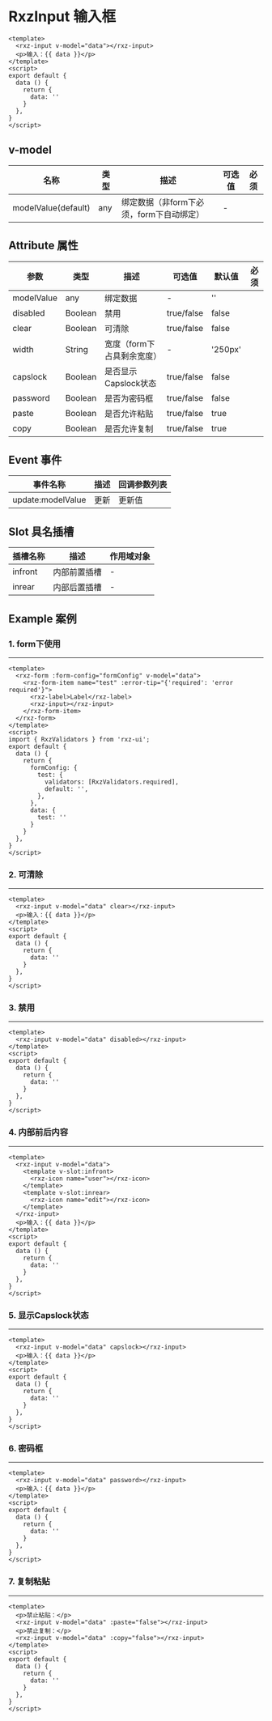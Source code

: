 # RxzInput 输入框

<TestRxzInput></TestRxzInput>

```vue
<template>
  <rxz-input v-model="data"></rxz-input>
  <p>输入：{{ data }}</p>
</template>
<script>
export default {
  data () {
    return {
      data: ''
    }
  },
}
</script>
```

## v-model

| 名称                  | 类型  | 描述                       | 可选值 | 必须  |
| ------------------- | --- | ------------------------ | --- | --- |
| modelValue(default) | any | 绑定数据（非form下必须，form下自动绑定） | -   |     |

## Attribute 属性

| 参数         | 类型      | 描述              | 可选值        | 默认值     | 必须  |
| ---------- | ------- | --------------- | ---------- | ------- | --- |
| modelValue | any     | 绑定数据            | -          | ''      |     |
| disabled   | Boolean | 禁用              | true/false | false   |     |
| clear      | Boolean | 可清除             | true/false | false   |     |
| width      | String  | 宽度（form下占具剩余宽度） | -          | '250px' |     |
| capslock   | Boolean | 是否显示Capslock状态  | true/false | false   |     |
| password   | Boolean | 是否为密码框          | true/false | false   |     |
| paste      | Boolean | 是否允许粘贴          | true/false | true    |     |
| copy       | Boolean | 是否允许复制          | true/false | true    |     |

## Event 事件

| 事件名称              | 描述  | 回调参数列表 |
| ----------------- | --- | ------ |
| update:modelValue | 更新  | 更新值    |

## Slot 具名插槽

| 插槽名称    | 描述     | 作用域对象 |
| ------- | ------ | ----- |
| infront | 内部前置插槽 | -     |
| inrear  | 内部后置插槽 | -     |

## Example 案例

### 1. form下使用

---

<TestRxzInputExp1></TestRxzInputExp1>

```vue
<template>
  <rxz-form :form-config="formConfig" v-model="data">
    <rxz-form-item name="test" :error-tip="{'required': 'error required'}">
      <rxz-label>Label</rxz-label>
      <rxz-input></rxz-input>
    </rxz-form-item>
  </rxz-form>
</template>
<script>
import { RxzValidators } from 'rxz-ui';
export default {
  data () {
    return {
      formConfig: {
        test: {
          validators: [RxzValidators.required],
          default: '',
        },
      },
      data: {
        test: ''
      }
    }
  },
}
</script>
```

### 2. 可清除

---

<TestRxzInputExp2></TestRxzInputExp2>

```vue
<template>
  <rxz-input v-model="data" clear></rxz-input>
  <p>输入：{{ data }}</p>
</template>
<script>
export default {
  data () {
    return {
      data: ''
    }
  },
}
</script>
```

### 3. 禁用

---

<TestRxzInputExp3></TestRxzInputExp3>

```vue
<template>
  <rxz-input v-model="data" disabled></rxz-input>
</template>
<script>
export default {
  data () {
    return {
      data: ''
    }
  },
}
</script>
```

### 4. 内部前后内容

---

<TestRxzInputExp4></TestRxzInputExp4>

```vue
<template>
  <rxz-input v-model="data">
    <template v-slot:infront>
      <rxz-icon name="user"></rxz-icon>
    </template>
    <template v-slot:inrear>
      <rxz-icon name="edit"></rxz-icon>
    </template>
  </rxz-input>
  <p>输入：{{ data }}</p>
</template>
<script>
export default {
  data () {
    return {
      data: ''
    }
  },
}
</script>
```

### 5. 显示Capslock状态

---

<TestRxzInputExp5></TestRxzInputExp5>

```vue
<template>
  <rxz-input v-model="data" capslock></rxz-input>
  <p>输入：{{ data }}</p>
</template>
<script>
export default {
  data () {
    return {
      data: ''
    }
  },
}
</script>
```

### 6. 密码框

---

<TestRxzInputExp6></TestRxzInputExp6>

```vue
<template>
  <rxz-input v-model="data" password></rxz-input>
  <p>输入：{{ data }}</p>
</template>
<script>
export default {
  data () {
    return {
      data: ''
    }
  },
}
</script>
```

### 7. 复制粘贴

---

<TestRxzInputExp7></TestRxzInputExp7>



``` vue
<template>
  <p>禁止粘贴：</p>
  <rxz-input v-model="data" :paste="false"></rxz-input>
  <p>禁止复制：</p>
  <rxz-input v-model="data" :copy="false"></rxz-input>
</template>
<script>
export default {
  data () {
    return {
      data: ''
    }
  },
}
</script>
```